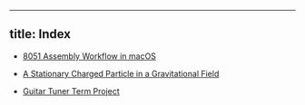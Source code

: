
---
title: Index
---

- [8051 Assembly Workflow in macOS](posts\8051-assembly-workflow-in-macos\8051-assembly-workflow-in-macos.md)

- [A Stationary Charged Particle in a Gravitational Field](posts\a-stationary-charged-particle-in-a-gravitational-field\a-stationary-charged-particle-in-a-gravitational-field.md)

- [Guitar Tuner Term Project](posts\guitar-tuner-term-project\guitar-tuner-term-project.md)

